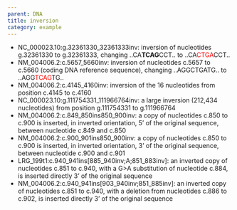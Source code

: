 ```yaml
---
parent: DNA
title: inversion
category: example
---
```


* NC\_000023.10:g.32361330\_32361333inv: inversion of nucleotides g.32361330 to g.32361333, changing ..CA**TCAG**CCT.. to ..CA<font color="red">CTGA</font>CCT..
* NM\_004006.2:c.5657\_5660inv: inversion of nucleotides c.5657 to c.5660 (coding DNA reference sequence), changing ..AGGCTGATG.. to ..AGG<font color="red">TCAG</font>TG..
* NM\_004006.2:c.4145\_4160inv: inversion of the 16 nucleotides from position c.4145 to c.4160
* NC\_000023.10:g.111754331\_111966764inv: a large inversion (212,434 nucleotides) from position g.111754331 to g.111966764
* NM\_004006.2:c.849\_850ins850\_900inv: a copy of nucleotides c.850 to c.900 is inserted, in inverted orientation, 5’ of the original sequence, between nucleotide c.849 and c.850
* NM\_004006.2:c.900\_901ins850\_900inv: a copy of nucleotides c.850 to c.900 is inserted, in inverted orientation, 3’ of the original sequence, between nucleotide c.900 and c.901
* LRG\_199t1:c.940\_941ins[885\_940inv;A;851\_883inv]: an inverted copy of nucleotides c.851 to c.940, with a G>A substitution of nucleotide c.884, is inserted directly 3’ of the original sequence
* NM\_004006.2:c.940\_941ins[903\_940inv;851\_885inv]: an inverted copy of nucleotides c.851 to c.940, with a deletion from nucleotides c.886 to c.902, is inserted directly 3’ of the original sequence